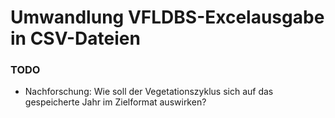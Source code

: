 # Umwandlung VFLDBS-Excelausgabe in CSV-Dateien

### TODO
* Nachforschung: Wie soll der Vegetationszyklus sich auf das gespeicherte Jahr im Zielformat auswirken? 